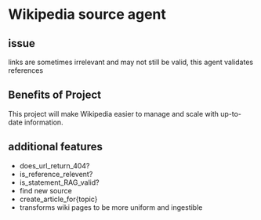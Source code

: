 # Wikipedia source agent

 ## issue
links are sometimes irrelevant and may not still be valid, this agent validates references

## Benefits of Project
This project will make Wikipedia easier to manage and scale with up-to-date information.

## additional features
 - does_url_return_404?  
- is_reference_relevent? 
- is_statement_RAG_valid? 
- find new source 
- create_article_for{topic}
- transforms wiki pages to be more uniform and ingestible